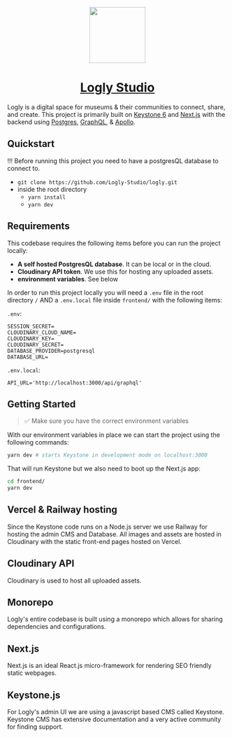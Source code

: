 <p align="center">
  <a href="https://Logly.world">
    <img src="https://logly.world/images/Logo.png" height="128">
    <h1 align="center">Logly Studio</h1>
  </a>
</p>

Logly is a digital space for museums & their communities to connect, share, and create. This project is primarily built on [Keystone 6](https://keystonejs.com/) and [Next.js](https://nextjs.org/)
with the backend using [Postgres](https://www.postgresql.org/), [GraphQL](https://graphql.org/), & [Apollo](https://www.apollographql.com/).

## Quickstart

!!! Before running this project you need to have a postgresQL database to connect to.

- `git clone https://github.com/Logly-Studio/logly.git`
- inside the root directory
  - `yarn install`
  - `yarn dev`

## Requirements

This codebase requires the following items before you can run the project locally:

- **A self hosted PostgresQL database**. It can be local or in the cloud.
- **Cloudinary API token**. We use this for hosting any uploaded assets.
- **environment variables**. See below

In order to run this project locally you will need a `.env` file in the root directory `/` AND a `.env.local` file inside `frontend/` with the following items:

`.env`:

```dotenv
SESSION_SECRET=
CLOUDINARY_CLOUD_NAME=
CLOUDINARY_KEY=
CLOUDINARY_SECRET=
DATABASE_PROVIDER=postgresql
DATABASE_URL=
```

`.env.local`:

```dotenv
API_URL='http://localhost:3000/api/graphql'
```

## Getting Started

> ✅ Make sure you have the correct environment variables

With our environment variables in place we can start the project using the following commands:

```Bash
yarn dev # starts Keystone in development mode on localhost:3000
```

That will run Keystone but we also need to boot up the Next.js app:

```Bash
cd frontend/
yarn dev
```

## Vercel & Railway hosting

Since the Keystone code runs on a Node.js server we use Railway for hosting the admin CMS and Database. All images and assets are hosted in Cloudinary with the static front-end pages hosted on Vercel.

## Cloudinary API

Cloudinary is used to host all uploaded assets.

## Monorepo

Logly's entire codebase is built using a monorepo which allows for sharing dependencies and configurations.

## Next.js

Next.js is an ideal React.js micro-framework for rendering SEO friendly static webpages.

## Keystone.js

For Logly's admin UI we are using a javascript based CMS called Keystone. Keystone CMS has extensive documentation and a very active community for finding support.
